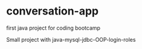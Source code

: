 # conversation-app
first java project for coding bootcamp

Small project with java-mysql-jdbc-OOP-login-roles
